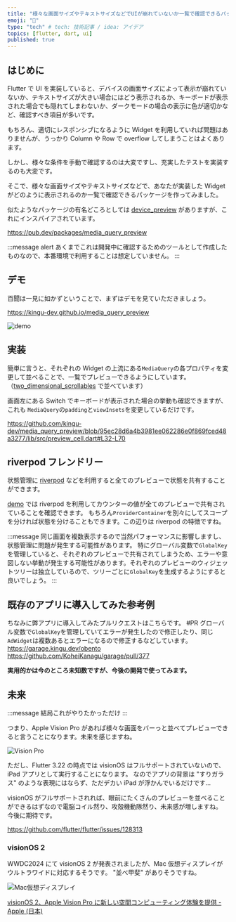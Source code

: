 ```yaml
---
title: "様々な画面サイズやテキストサイズなどでUIが崩れていないか一覧で確認できるパッケージを作った話"
emoji: "🥽"
type: "tech" # tech: 技術記事 / idea: アイデア
topics: [flutter, dart, ui]
published: true
---
```


## はじめに

Flutter で UI を実装していると、デバイスの画面サイズによって表示が崩れていないか、テキストサイズが大きい場合にはどう表示されるか、キーボードが表示された場合でも隠れてしまわないか、ダークモードの場合の表示に色が適切かなど、確認すべき項目が多いです。

もちろん、適切にレスポンシブになるように Widget を利用していれば問題はありませんが、うっかり Column や Row で overflow してしまうことはよくあります。

しかし、様々な条件を手動で確認するのは大変ですし、充実したテストを実装するのも大変です。

そこで、様々な画面サイズやテキストサイズなどで、あなたが実装した Widget がどのように表示されるのか一覧で確認できるパッケージを作ってみました。

似たようなパッケージの有名どころとしては [device_preview](https://pub.dev/packages/device_preview) がありますが、これにインスパイアされています。

https://pub.dev/packages/media_query_preview

:::message alert
あくまでこれは開発中に確認するためのツールとして作成したものなので、本番環境で利用することは想定していません。
:::

## デモ

百聞は一見に如かずということで、まずはデモを見ていただきましょう。

<https://kingu-dev.github.io/media_query_preview>

![demo](https://raw.githubusercontent.com/kingu-dev/media_query_preview/main/screenshots/media_query_preview.gif)

## 実装

簡単に言うと、それぞれの Widget の上流にある`MediaQuery`の各プロパティを変更して並べることで、一覧でプレビューできるようにしています。（[two_dimensional_scrollables](https://pub.dev/packages/two_dimensional_scrollables) で並べています）

画面左にある Switch でキーボードが表示された場合の挙動も確認できますが、これも `MediaQuery`の`padding`と`viewInsets`を変更しているだけです。

https://github.com/kingu-dev/media_query_preview/blob/95ec28d6a4b3981ee062286e0f869fced48a3277/lib/src/preview_cell.dart#L32-L70

## riverpod フレンドリー

状態管理に [riverpod](https://pub.dev/packages/riverpod) などを利用すると全てのプレビューで状態を共有することができます。

[demo](https://kingu-dev.github.io/media_query_preview/) では riverpod を利用してカウンターの値が全てのプレビューで共有されていることを確認できます。
もちろん`ProviderContainer`を別々にしてスコープを分ければ状態を分けることもできます。この辺りは riverpod の特徴ですね。

:::message
同じ画面を複数表示するので当然パフォーマンスに影響しますし、状態管理に問題が発生する可能性があります。
特にグローバル変数で`GlobalKey`を管理していると、それぞれのプレビューで共有されてしまうため、エラーや意図しない挙動が発生する可能性があります。それぞれのプレビューのウィジェットツリーは独立しているので、ツリーごとに`GlobalKey`を生成するようにすると良いでしょう。
:::

## 既存のアプリに導入してみた参考例

ちなみに弊アプリに導入してみたプルリクエストはこちらです。 #PR
グローバル変数で`GlobalKey`を管理していてエラーが発生したので修正したり、同じ`AdWidget`は複数あるとエラーになるので修正するなどしています。
https://garage.kingu.dev/obento
https://github.com/KoheiKanagu/garage/pull/377

**実用的かは今のところ未知数ですが、今後の開発で使ってみます。**

## 未来

:::message
結局これがやりたかっただけ
:::

つまり、Apple Vision Pro があれば様々な画面をバーっと並べてプレビューできると言うことになります。未来を感じますね。

![Vision Pro](https://raw.githubusercontent.com/kingu-dev/media_query_preview/main/screenshots/vision_pro.webp)

ただし、Flutter 3.22 の時点では visionOS はフルサポートされていないので、iPad アプリとして実行することになります。
なのでアプリの背景は "すりガラス" のような表現にはならず、ただデカい iPad が浮かんでいるだけです...

visionOS がフルサポートされれば、眼前にたくさんのプレビューを並べることができるはずなので電脳コイル然り、攻殻機動隊然り、未来感が増しますね。
今後に期待です。

https://github.com/flutter/flutter/issues/128313

### visionOS 2

WWDC2024 にて visionOS 2 が発表されましたが、Mac 仮想ディスプレイがウルトラワイドに対応するそうです。
"並べ甲斐" がありそうですね。

![Mac仮想ディスプレイ](https://storage.googleapis.com/zenn-user-upload/159bd0f4937a-20240612.jpg)

[visionOS 2、Apple Vision Pro に新しい空間コンピューティング体験を提供 \- Apple \(日本\)](https://www.apple.com/jp/newsroom/2024/06/visionos-2-brings-new-spatial-computing-experiences-to-apple-vision-pro/)
